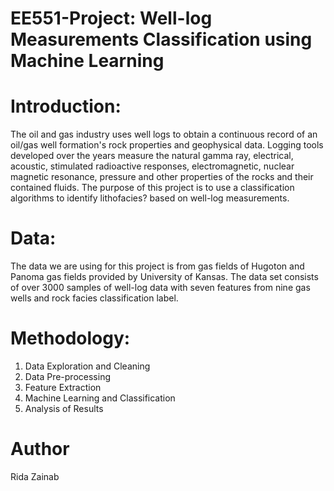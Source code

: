 # EE551-Project: Well-log Measurements Classification using Machine Learning
# Introduction:
The oil and gas industry uses well logs to obtain a continuous record of an oil/gas well formation's rock properties and geophysical data. Logging tools developed over the years measure the natural gamma ray, electrical, acoustic, stimulated radioactive responses, electromagnetic, nuclear magnetic resonance, pressure and other properties of the rocks and their contained fluids. The purpose of this project is to use a classification algorithms to identify lithofacies? based on well-log measurements. 
# Data:
The data we are using for this project is from gas fields of Hugoton and Panoma gas fields provided by University of Kansas. The data set consists of over 3000 samples of well-log data with seven features from nine gas wells and rock facies classification label.
# Methodology:
1. Data Exploration and Cleaning
2. Data Pre-processing
3. Feature Extraction
4. Machine Learning and Classification 
5. Analysis of Results
# Author
Rida Zainab
